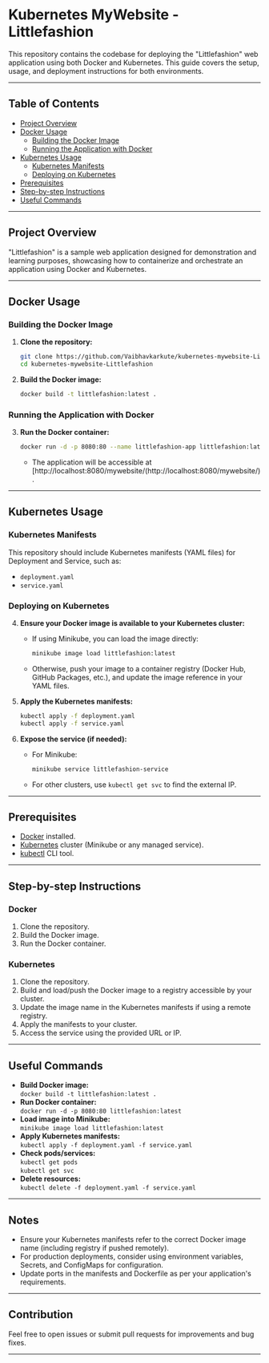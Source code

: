 # Kubernetes MyWebsite - Littlefashion

This repository contains the codebase for deploying the "Littlefashion" web application using both Docker and Kubernetes. This guide covers the setup, usage, and deployment instructions for both environments.

---

## Table of Contents

- [Project Overview](#project-overview)
- [Docker Usage](#docker-usage)
  - [Building the Docker Image](#building-the-docker-image)
  - [Running the Application with Docker](#running-the-application-with-docker)
- [Kubernetes Usage](#kubernetes-usage)
  - [Kubernetes Manifests](#kubernetes-manifests)
  - [Deploying on Kubernetes](#deploying-on-kubernetes)
- [Prerequisites](#prerequisites)
- [Step-by-step Instructions](#step-by-step-instructions)
- [Useful Commands](#useful-commands)

---

## Project Overview

"Littlefashion" is a sample web application designed for demonstration and learning purposes, showcasing how to containerize and orchestrate an application using Docker and Kubernetes.

---

## Docker Usage

### Building the Docker Image

1. **Clone the repository:**
    ```sh
    git clone https://github.com/Vaibhavkarkute/kubernetes-mywebsite-Littlefashion.git
    cd kubernetes-mywebsite-Littlefashion
    ```

2. **Build the Docker image:**
    ```sh
    docker build -t littlefashion:latest .
    ```

### Running the Application with Docker

3. **Run the Docker container:**
    ```sh
    docker run -d -p 8080:80 --name littlefashion-app littlefashion:latest
    ```
    - The application will be accessible at [http://localhost:8080/mywebsite/(http://localhost:8080/mywebsite/).

---

## Kubernetes Usage

### Kubernetes Manifests

This repository should include Kubernetes manifests (YAML files) for Deployment and Service, such as:

- `deployment.yaml`
- `service.yaml`

### Deploying on Kubernetes

4. **Ensure your Docker image is available to your Kubernetes cluster:**
    - If using Minikube, you can load the image directly:
        ```sh
        minikube image load littlefashion:latest
        ```
    - Otherwise, push your image to a container registry (Docker Hub, GitHub Packages, etc.), and update the image reference in your YAML files.

5. **Apply the Kubernetes manifests:**
    ```sh
    kubectl apply -f deployment.yaml
    kubectl apply -f service.yaml
    ```

6. **Expose the service (if needed):**
    - For Minikube:
        ```sh
        minikube service littlefashion-service
        ```
    - For other clusters, use `kubectl get svc` to find the external IP.

---

## Prerequisites

- [Docker](https://www.docker.com/get-started) installed.
- [Kubernetes](https://kubernetes.io/docs/setup/) cluster (Minikube or any managed service).
- [kubectl](https://kubernetes.io/docs/tasks/tools/) CLI tool.

---

## Step-by-step Instructions

### Docker

1. Clone the repository.
2. Build the Docker image.
3. Run the Docker container.

### Kubernetes

1. Clone the repository.
2. Build and load/push the Docker image to a registry accessible by your cluster.
3. Update the image name in the Kubernetes manifests if using a remote registry.
4. Apply the manifests to your cluster.
5. Access the service using the provided URL or IP.

---

## Useful Commands

- **Build Docker image:**  
  `docker build -t littlefashion:latest .`
- **Run Docker container:**  
  `docker run -d -p 8080:80 littlefashion:latest`
- **Load image into Minikube:**  
  `minikube image load littlefashion:latest`
- **Apply Kubernetes manifests:**  
  `kubectl apply -f deployment.yaml -f service.yaml`
- **Check pods/services:**  
  `kubectl get pods`  
  `kubectl get svc`
- **Delete resources:**  
  `kubectl delete -f deployment.yaml -f service.yaml`

---

## Notes

- Ensure your Kubernetes manifests refer to the correct Docker image name (including registry if pushed remotely).
- For production deployments, consider using environment variables, Secrets, and ConfigMaps for configuration.
- Update ports in the manifests and Dockerfile as per your application's requirements.

---

## Contribution

Feel free to open issues or submit pull requests for improvements and bug fixes.

---
